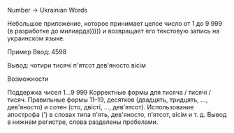 Number → Ukrainian Words

Небольшое приложение, которое принимает целое число от 1 до 9 999 (в разработке до милиарда))))) и возвращает его текстовую запись на украинском языке.

Пример
Ввод: 4598

Вывод: чотири тисячі п'ятсот дев'яносто вісім

Возможности

Поддержка чисел 1…9 999 
Корректные формы для тисяча / тисячі / тисяч.
Правильные формы 11–19, десятков (двадцять, тридцять, …, дев'яносто) и сотен (сто, двісті, …, дев'ятсот).
Использование апострофа (') в словах типа п'ять, дев'яносто, п'ятсот, вісім и т. д.
Вывод в нижнем регистре, слова разделены пробелами.
